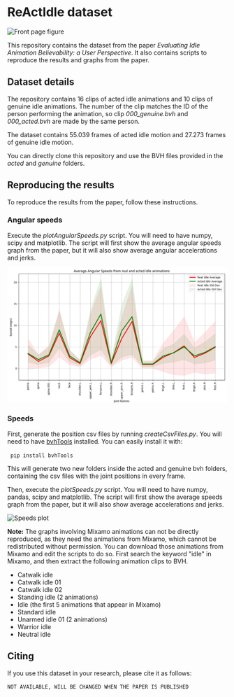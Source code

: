 # ReActIdle dataset
![Front page figure](figures/frontpage.png)

This repository contains the dataset from the paper *Evaluating Idle Animation Believability: a User Perspective*. It also contains scripts to reproduce the results and graphs from the paper. 
## Dataset details
The repository contains 16 clips of acted idle animations and 10 clips of genuine idle animations. The number of the clip matches the ID of the person performing the animation, so clip *000_genuine.bvh* and *000_acted.bvh* are made by the same person.

The dataset contains 55.039 frames of acted idle motion and 27.273 frames of genuine idle motion.

You can directly clone this repository and use the BVH files provided in the *acted* and *genuine* folders.

## Reproducing the results
To reproduce the results from the paper, follow these instructions.

### Angular speeds
Execute the *plotAngularSpeeds.py* script. You will need to have numpy, scipy and matplotlib. The script will first show the average angular speeds graph from the paper, but it will also show average angular accelerations and jerks.

![Angular speeds plot](figures/angular_speeds.png)

### Speeds
First, generate the position csv files by running *createCsvFiles.py*. You will need to have [bvhTools](https://github.com/Enekoassets/bvhTools) installed. You can easily install it with:

``` pip install bvhTools```

This will generate two new folders inside the acted and genuine bvh folders, containing the csv files with the joint positions in every frame.

Then, execute the *plotSpeeds.py* script. You will need to have numpy, pandas, scipy and matplotlib. The script will first show the average speeds graph from the paper, but it will also show average accelerations and jerks.

![Speeds plot](figures/speeds.png)


**Note:** The graphs involving Mixamo animations can not be directly reproduced, as they need the animations from Mixamo, which cannot be redistributed without permission. You can download those animations from Mixamo and edit the scripts to do so. First search the keyword "idle" in Mixamo, and then extract the following animation clips to BVH.

- Catwalk idle
- Catwalk idle 01
- Catwalk idle 02
- Standing idle (2 animations)
- Idle (the first 5 animations that appear in Mixamo)
- Standard idle
- Unarmed idle 01 (2 animations)
- Warrior idle
- Neutral idle

## Citing
If you use this dataset in your research, please cite it as follows:
```
NOT AVAILABLE, WILL BE CHANGED WHEN THE PAPER IS PUBLISHED
```
